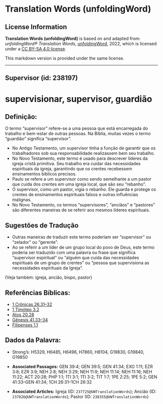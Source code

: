 # Translation Words (unfoldingWord)

## License Information

**Translation Words (unfoldingWord)** is based on and adapted from: _unfoldingWord® Translation Words_, [unfoldingWord](https://unfoldingword.org/utw), 2022, which is licensed under a [CC BY-SA 4.0 license](https://creativecommons.org/licenses/by-sa/4.0/legalcode.en).

This markdown version is provided under the same license.



--------------------------------

## Supervisor (id: 238197)

supervisionar, supervisor, guardião
===================================

Definição:
----------

O termo “supervisor” refere\-se a uma pessoa que está encarregada do trabalho e bem\-estar de outras pessoas. Na Bíblia, muitas vezes o termo “guardião” significa “supervisor”.

* No Antigo Testamento, um supervisor tinha a função de garantir que os trabalhadores sob sua responsabilidade realizassem bem seu trabalho.
* No Novo Testamento, este termo é usado para descrever líderes da igreja cristã primitiva. Seu trabalho era cuidar das necessidades espirituais da igreja, garantindo que os crentes recebessem ensinamentos bíblicos precisos.
* Paulo se refere a um supervisor como sendo semelhante a um pastor que cuida dos crentes em uma igreja local, que são seu “rebanho”.
* O supervisor, como um pastor, vigia o rebanho. Ele guarda e protege os crentes de ensinamentos espirituais falsos e outras influências malignas.
* No Novo Testamento, os termos “supervisores”, “anciãos” e “pastores” são diferentes maneiras de se referir aos mesmos líderes espirituais.

Sugestões de Tradução
---------------------

* Outras maneiras de traduzir este termo poderiam ser “supervisor” ou “zelador” ou “gerente”.
* Ao se referir a um líder de um grupo local do povo de Deus, este termo poderia ser traduzido com uma palavra ou frase que significa “supervisor espiritual” ou “alguém que cuida das necessidades espirituais de um grupo de crentes” ou “pessoa que supervisiona as necessidades espirituais da Igreja”.

(Veja também: igreja, ancião, bispo, pastor)

Referências Bíblicas:
---------------------

* [1 Crônicas 26\.31–32](https://ref.ly/1Chr26:31-1Chr26:32)
* [1 Timóteo 3\.2](https://ref.ly/1Tim3:2)
* [Atos 20\.28](https://ref.ly/Acts20:28)
* [Gênesis 41\.33–34](https://ref.ly/Gen41:33-Gen41:34)
* [Filipenses 1\.1](https://ref.ly/Phil1:1)

Dados da Palavra:
-----------------

* Strong’s: H5329, H6485, H6496, H7860, H8104, G19830, G19840, G19850

* **Associated Passages:** GEN 39:4; GEN 39:5; GEN 41:34; EXO 1:11; EZR 3:8; EZR 3:9; NEH 2:8; NEH 3:29; NEH 11:9; NEH 11:14; NEH 11:16; NEH 11:22; ACT 20:28; PHP 1:1; 1TI 3:1; 1TI 3:2; TIT 1:7; 1PE 2:25; 1PE 5:2; GEN 41:33–GEN 41:34; 1CH 26:31–1CH 26:32
* **Associated Articles:** Igreja (ID: `237725@UWTranslationWords`); Ancião (ID: `237826@UWTranslationWords`); Pastor (ID: `238355@UWTranslationWords`)

